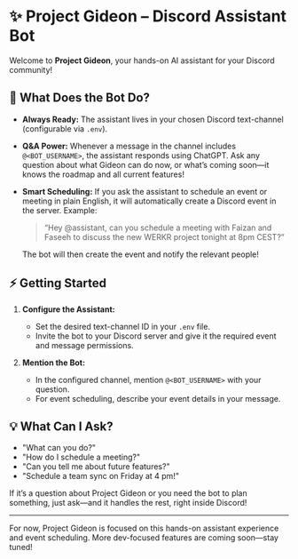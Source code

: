 # ✨ Project Gideon – Discord Assistant Bot

Welcome to **Project Gideon**, your hands-on AI assistant for your Discord community!

## 🤖 What Does the Bot Do?

- **Always Ready:** The assistant lives in your chosen Discord text-channel (configurable via `.env`).
- **Q&A Power:** Whenever a message in the channel includes `@<BOT_USERNAME>`, the assistant responds using ChatGPT. Ask any question about what Gideon can do now, or what’s coming soon—it knows the roadmap and all current features!
- **Smart Scheduling:** If you ask the assistant to schedule an event or meeting in plain English, it will automatically create a Discord event in the server. Example:

  > “Hey @assistant, can you schedule a meeting with Faizan and Faseeh to discuss the new WERKR project tonight at 8pm CEST?”

  The bot will then create the event and notify the relevant people!

## ⚡️ Getting Started

1. **Configure the Assistant:**
   - Set the desired text-channel ID in your `.env` file.
   - Invite the bot to your Discord server and give it the required event and message permissions.

2. **Mention the Bot:**
   - In the configured channel, mention `@<BOT_USERNAME>` with your question.
   - For event scheduling, describe your event details in your message.

## 💡 What Can I Ask?

- "What can you do?"
- "How do I schedule a meeting?"
- "Can you tell me about future features?"
- "Schedule a team sync on Friday at 4 pm!"

If it’s a question about Project Gideon or you need the bot to plan something, just ask—and it handles the rest, right inside Discord!

---

For now, Project Gideon is focused on this hands-on assistant experience and event scheduling. More dev-focused features are coming soon—stay tuned!
